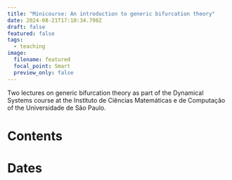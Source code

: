 ```yaml
---
title: "Minicourse: An introduction to generic bifurcation theory"
date: 2024-08-21T17:10:34.798Z
draft: false
featured: false
tags:
  - teaching
image:
  filename: featured
  focal_point: Smart
  preview_only: false
---
```

Two lectures on generic bifurcation theory as part of the Dynamical Systems course at the Instituto de Ciências Matemáticas e de Computação of the Universidade de São Paulo.



# Contents

# Dates